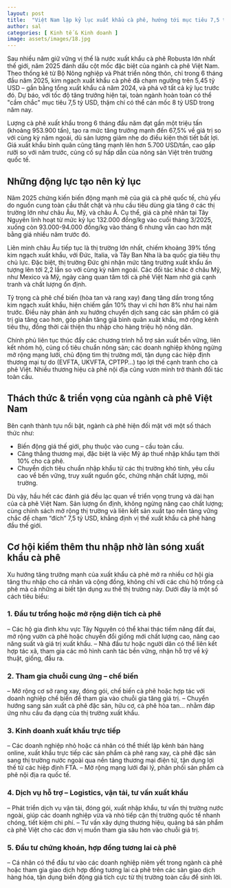 ```yaml
---
layout: post
title:  "Việt Nam lập kỷ lục xuất khẩu cà phê, hướng tới mục tiêu 7,5 tỷ USD năm 2025"
author: sal
categories: [ Kinh tế & Kinh doanh ]
image: assets/images/18.jpg
---
```

Sau nhiều năm giữ vững vị thế là nước xuất khẩu cà phê Robusta lớn nhất thế giới, năm 2025 đánh dấu cột mốc đặc biệt của ngành cà phê Việt Nam. Theo thống kê từ Bộ Nông nghiệp và Phát triển nông thôn, chỉ trong 6 tháng đầu năm 2025, kim ngạch xuất khẩu cà phê đã chạm ngưỡng trên 5,45 tỷ USD – gần bằng tổng xuất khẩu cả năm 2024, và phá vỡ tất cả kỷ lục trước đó. Dự báo, với tốc độ tăng trưởng hiện tại, toàn ngành hoàn toàn có thể "cầm chắc" mục tiêu 7,5 tỷ USD, thậm chí có thể cán mốc 8 tỷ USD trong năm nay.

Lượng cà phê xuất khẩu trong 6 tháng đầu năm đạt gần một triệu tấn (khoảng 953.900 tấn), tạo ra mức tăng trưởng mạnh đến 67,5% về giá trị so với cùng kỳ năm ngoái, dù sản lượng giảm nhẹ do điều kiện thời tiết bất lợi. Giá xuất khẩu bình quân cũng tăng mạnh lên hơn 5.700 USD/tấn, cao gấp rưỡi so với năm trước, củng cố sự hấp dẫn của nông sản Việt trên trường quốc tế.

## Những động lực tạo nên kỷ lục

Năm 2025 chứng kiến biến động mạnh mẽ của giá cà phê quốc tế, chủ yếu do nguồn cung toàn cầu thắt chặt và nhu cầu tiêu dùng gia tăng ở các thị trường lớn như châu Âu, Mỹ, và châu Á. Cụ thể, giá cà phê nhân tại Tây Nguyên linh hoạt từ mức kỷ lục 132.000 đồng/kg vào cuối tháng 3/2025, xuống còn 93.000-94.000 đồng/kg vào tháng 6 nhưng vẫn cao hơn mặt bằng giá nhiều năm trước đó.

Liên minh châu Âu tiếp tục là thị trường lớn nhất, chiếm khoảng 39% tổng kim ngạch xuất khẩu, với Đức, Italia, và Tây Ban Nha là ba quốc gia tiêu thụ chủ lực. Đặc biệt, thị trường Đức ghi nhận mức tăng trưởng xuất khẩu ấn tượng lên tới 2,2 lần so với cùng kỳ năm ngoái. Các đối tác khác ở châu Mỹ, như Mexico và Mỹ, ngày càng quan tâm tới cà phê Việt Nam nhờ giá cạnh tranh và chất lượng ổn định.

Tỷ trọng cà phê chế biến (hòa tan và rang xay) đang tăng dần trong tổng kim ngạch xuất khẩu, hiện chiếm gần 10% thay vì chỉ hơn 8% như hai năm trước. Điều này phản ánh xu hướng chuyển dịch sang các sản phẩm có giá trị gia tăng cao hơn, góp phần tăng giá bình quân xuất khẩu, mở rộng kênh tiêu thụ, đồng thời cải thiện thu nhập cho hàng triệu hộ nông dân.

Chính phủ liên tục thúc đẩy các chương trình hỗ trợ sản xuất bền vững, liên kết nhóm hộ, củng cố tiêu chuẩn nông sản; các doanh nghiệp không ngừng mở rộng mạng lưới, chủ động tìm thị trường mới, tận dụng các hiệp định thương mại tự do (EVFTA, UKVFTA, CPTPP…) tạo lợi thế cạnh tranh cho cà phê Việt. Nhiều thương hiệu cà phê nội địa cũng vươn mình trở thành đối tác toàn cầu.

## Thách thức & triển vọng của ngành cà phê Việt Nam

Bên cạnh thành tựu nổi bật, ngành cà phê hiện đối mặt với một số thách thức như:

- Biến động giá thế giới, phụ thuộc vào cung – cầu toàn cầu.
- Căng thẳng thương mại, đặc biệt là việc Mỹ áp thuế nhập khẩu tạm thời 10% cho cà phê.
- Chuyển dịch tiêu chuẩn nhập khẩu từ các thị trường khó tính, yêu cầu cao về bền vững, truy xuất nguồn gốc, chứng nhận chất lượng, môi trường.

Dù vậy, hầu hết các đánh giá đều lạc quan về triển vọng trung và dài hạn của cà phê Việt Nam. Sản lượng ổn định, không ngừng nâng cao chất lượng; cùng chính sách mở rộng thị trường và liên kết sản xuất tạo nền tảng vững chắc để chạm “đích” 7,5 tỷ USD, khẳng định vị thế xuất khẩu cà phê hàng đầu thế giới.

## Cơ hội kiếm thêm thu nhập nhờ làn sóng xuất khẩu cà phê

Xu hướng tăng trưởng mạnh của xuất khẩu cà phê mở ra nhiều cơ hội gia tăng thu nhập cho cá nhân và cộng đồng, không chỉ với các chủ hộ trồng cà phê mà cả những ai biết tận dụng xu thế thị trường này. Dưới đây là một số cách tiêu biểu:

### 1. Đầu tư trồng hoặc mở rộng diện tích cà phê

– Các hộ gia đình khu vực Tây Nguyên có thể khai thác tiềm năng đất đai, mở rộng vườn cà phê hoặc chuyển đổi giống mới chất lượng cao, nâng cao năng suất và giá trị xuất khẩu.
– Nhà đầu tư hoặc người dân có thể liên kết hợp tác xã, tham gia các mô hình canh tác bền vững, nhận hỗ trợ về kỹ thuật, giống, đầu ra.

### 2. Tham gia chuỗi cung ứng – chế biến

– Mở rộng cơ sở rang xay, đóng gói, chế biến cà phê hoặc hợp tác với doanh nghiệp chế biến để tham gia vào chuỗi gia tăng giá trị.
– Chuyển hướng sang sản xuất cà phê đặc sản, hữu cơ, cà phê hòa tan… nhằm đáp ứng nhu cầu đa dạng của thị trường xuất khẩu.

### 3. Kinh doanh xuất khẩu trực tiếp

– Các doanh nghiệp nhỏ hoặc cá nhân có thể thiết lập kênh bán hàng online, xuất khẩu trực tiếp các sản phẩm cà phê rang xay, cà phê đặc sản sang thị trường nước ngoài qua nền tảng thương mại điện tử, tận dụng lợi thế từ các hiệp định FTA.
– Mở rộng mạng lưới đại lý, phân phối sản phẩm cà phê nội địa ra quốc tế.

### 4. Dịch vụ hỗ trợ – Logistics, vận tải, tư vấn xuất khẩu

– Phát triển dịch vụ vận tải, đóng gói, xuất nhập khẩu, tư vấn thị trường nước ngoài, giúp các doanh nghiệp vừa và nhỏ tiếp cận thị trường quốc tế nhanh chóng, tiết kiệm chi phí.
– Tư vấn xây dựng thương hiệu, quảng bá sản phẩm cà phê Việt cho các đơn vị muốn tham gia sâu hơn vào chuỗi giá trị.

### 5. Đầu tư chứng khoán, hợp đồng tương lai cà phê

– Cá nhân có thể đầu tư vào các doanh nghiệp niêm yết trong ngành cà phê hoặc tham gia giao dịch hợp đồng tương lai cà phê trên các sàn giao dịch hàng hóa, tận dụng biến động giá tích cực từ thị trường toàn cầu để sinh lời.

